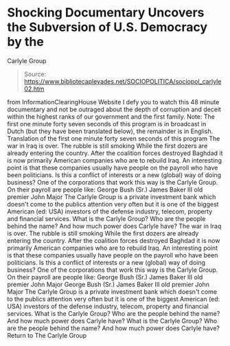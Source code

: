 # Shocking Documentary Uncovers the Subversion of U.S. Democracy by the 
Carlyle Group

> Source: https://www.bibliotecapleyades.net/SOCIOPOLITICA/sociopol_carlyle02.htm

from InformationClearingHouse Website
I defy you to watch this 48 minute documentary and not be outraged about the depth of corruption and deceit within the highest ranks of our government and the first family.
Note: The first one minute forty seven seconds of this program is in broadcast in Dutch (but they have been translated below), the remainder is in English.
Translation of the first one minute forty seven seconds of this program
The war in Iraq is over. The rubble is still smoking While the first dozers are already entering the country. After the coalition forces destroyed Baghdad it is now primarily American companies who are to rebuild Iraq. An interesting point is that these companies usually have people on the payroll who have been politicians. Is this a conflict of interests or a new (global) way of doing business? One of the corporations that work this way is the Carlyle Group. On their payroll are people like: George Bush (Sr.) James Baker III old premier John Major The Carlyle Group is a private investment bank which doesn't come to the publics attention very often but it is one of the biggest American (ed: USA) investors of the defense industry, telecom, property and financial services. What is the Carlyle Group? Who are the people behind the name? And how much power does Carlyle have?
The war in Iraq is over.
The rubble is still smoking While the first dozers are already entering the country.
After the coalition forces destroyed Baghdad it is now primarily American companies who are to rebuild Iraq.
An interesting point is that these companies usually have people on the payroll who have been politicians. Is this a conflict of interests or a new (global) way of doing business?
One of the corporations that work this way is the Carlyle Group.
On their payroll are people like:
George Bush (Sr.) James Baker III old premier John Major
George Bush (Sr.)
James Baker III
old premier John Major
The Carlyle Group is a private investment bank which doesn't come to the publics attention very often but it is one of the biggest American (ed: USA) investors of the defense industry, telecom, property and financial services.
What is the Carlyle Group? Who are the people behind the name? And how much power does Carlyle have?
What is the Carlyle Group?
Who are the people behind the name?
And how much power does Carlyle have?
Return to The Carlyle Group
